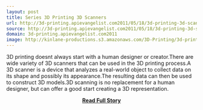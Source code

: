 ```yaml
---
layout: post
title: Series 3D Printing 3D Scanners
url: http://3d-printing.apievangelist.com2011/05/18/3d-printing-3d-scanners/
source: http://3d-printing.apievangelist.com2011/05/18/3d-printing-3d-scanners/
domain: 3d-printing.apievangelist.com2011
image: http://kinlane-productions.s3.amazonaws.com/3D-Printing/3d-printing-scanners.jpg
---
```


<p>3D printing doesnt always start with a human designer or creator.There are wide variety of 3D scanners that can be used in the 3D printing process.A 3D scanner is a device that analyzes a real-world object to collect data on its shape and possibly its appearance.The resulting data can then be used to construct 3D models.3D scanning is no replacement for a human designer, but can offer a good start creating a 3D representation.</p>
<center><p><a href="http://3d-printing.apievangelist.com2011/05/18/3d-printing-3d-scanners/" style='padding:25px; font-sze:18px; font-weight: bold;'>Read Full Story</a></p></center>
